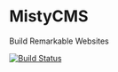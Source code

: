 # MistyCMS
Build Remarkable Websites

[![Build Status](https://travis-ci.org/tjoconnr/MistyCMS.svg)](https://travis-ci.org/tjoconnr/MistyCMS)
